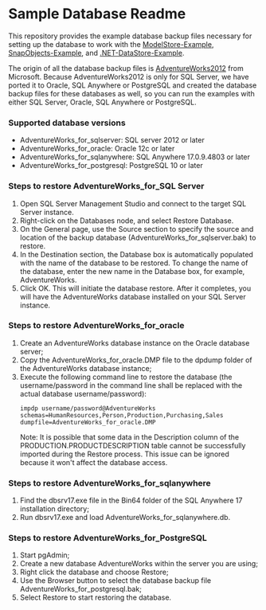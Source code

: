 # <b>Sample Database Readme</b>

This repository provides the example database backup files necessary for setting up the database to work with the [ModelStore-Example](https://github.com/Appeon/ModelStore-Example), [SnapObjects-Example](https://github.com/Appeon/SnapObjects-Example), and [.NET-DataStore-Example](https://github.com/Appeon/.NET-DataStore-Example). 

The origin of all the database backup files is [AdventureWorks2012](https://github.com/Microsoft/sql-server-samples/releases/tag/adventureworks2012) from Microsoft. Because AdventureWorks2012 is only for SQL Server, we have ported it to Oracle, SQL Anywhere or PostgreSQL and created the database backup files for these databases as well, so you can run the examples with either SQL Server, Oracle, SQL Anywhere or PostgreSQL.

### Supported database versions 

- AdventureWorks_for_sqlserver: SQL server 2012 or later
- AdventureWorks_for_oracle: Oracle 12c or later
- AdventureWorks_for_sqlanywhere: SQL Anywhere 17.0.9.4803 or later
- AdventureWorks_for_postgresql: PostgreSQL 10 or later

### Steps to restore AdventureWorks_for_SQL Server

1. Open SQL Server Management Studio and connect to the target SQL Server instance.
2. Right-click on the Databases node, and select Restore Database.
3. On the General page, use the Source section to specify the source and location of the backup database (AdventureWorks_for_sqlserver.bak) to restore.  
4. In the Destination section, the Database box is automatically populated with the name of the database to be restored. To change the name of the database, enter the new name in the Database box, for example, AdventureWorks.
5. Click OK. This will initiate the database restore. After it completes, you will have the AdventureWorks database installed on your SQL Server instance.

### Steps to restore AdventureWorks_for_oracle

1. Create an AdventureWorks database instance on the Oracle database server; 
2. Copy the AdventureWorks_for_oracle.DMP file to the dpdump folder of the AdventureWorks database instance;
3. Execute the following command line to restore the database (the username/password in the command line shall be replaced with the actual database username/password):
   ```
   impdp username/password@AdventureWorks schemas=HumanResources,Person,Production,Purchasing,Sales dumpfile=AdventureWorks_for_oracle.DMP
   ```
   Note: It is possible that some data in the Description column of the PRODUCTION.PRODUCTDESCRIPTION table cannot be successfully imported during the Restore process. This issue can be ignored because it won't affect the database access.

### Steps to restore AdventureWorks_for_sqlanywhere

1. Find the dbsrv17.exe file in the Bin64 folder of the SQL Anywhere 17 installation directory;
2. Run dbsrv17.exe and load AdventureWorks_for_sqlanywhere.db.

### Steps to restore AdventureWorks_for_PostgreSQL

1. Start pgAdmin;
2. Create a new database AdventureWorks within the server you are using; 
3. Right click the database and choose Restore; 
4. Use the Browser button to select the database backup file AdventureWorks_for_postgresql.bak;
5. Select Restore to start restoring the database.
